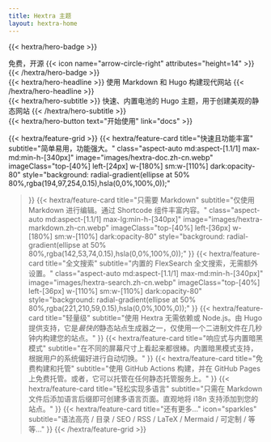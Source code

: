 ```yaml
---
title: Hextra 主题
layout: hextra-home
---
```


{{< hextra/hero-badge >}}
  <div class="w-2 h-2 rounded-full bg-primary-400"></div>
  <span>免费，开源</span>
  {{< icon name="arrow-circle-right" attributes="height=14" >}}
{{< /hextra/hero-badge >}}

<div class="mt-6 mb-6">
{{< hextra/hero-headline >}}
  使用 Markdown 和 Hugo 构建现代网站
{{< /hextra/hero-headline >}}
</div>

<div class="mb-12">
{{< hextra/hero-subtitle >}}
  快速、内置电池的 Hugo 主题，用于创建美观的静态网站
{{< /hextra/hero-subtitle >}}
</div>

<div class="mb-6">
{{< hextra/hero-button text="开始使用" link="docs" >}}
</div>

<div class="mt-6"></div>

{{< hextra/feature-grid >}}
  {{< hextra/feature-card
    title="快速且功能丰富"
    subtitle="简单易用，功能强大。"
    class="aspect-auto md:aspect-[1.1/1] max-md:min-h-[340px]"
    image="images/hextra-doc.zh-cn.webp"
    imageClass="top-[40%] left-[24px] w-[180%] sm:w-[110%] dark:opacity-80"
    style="background: radial-gradient(ellipse at 50% 80%,rgba(194,97,254,0.15),hsla(0,0%,100%,0));"
  >}}
  {{< hextra/feature-card
    title="只需要 Markdown"
    subtitle="仅使用 Markdown 进行编辑。通过 Shortcode 组件丰富内容。"
    class="aspect-auto md:aspect-[1.1/1] max-lg:min-h-[340px]"
    image="images/hextra-markdown.zh-cn.webp"
    imageClass="top-[40%] left-[36px] w-[180%] sm:w-[110%] dark:opacity-80"
    style="background: radial-gradient(ellipse at 50% 80%,rgba(142,53,74,0.15),hsla(0,0%,100%,0));"
  >}}
  {{< hextra/feature-card
    title="全文搜索"
    subtitle="内置的 FlexSearch 全文搜索，无需额外设置。"
    class="aspect-auto md:aspect-[1.1/1] max-md:min-h-[340px]"
    image="images/hextra-search.zh-cn.webp"
    imageClass="top-[40%] left-[36px] w-[110%] sm:w-[110%] dark:opacity-80"
    style="background: radial-gradient(ellipse at 50% 80%,rgba(221,210,59,0.15),hsla(0,0%,100%,0));"
  >}}
  {{< hextra/feature-card
    title="轻量级"
    subtitle="使用 Hextra 无需依赖或 Node.js。由 Hugo 提供支持，它是*最快的*静态站点生成器之一，仅使用一个二进制文件在几秒钟内构建您的站点。"
  >}}
  {{< hextra/feature-card
    title="响应式与内置暗黑模式"
    subtitle="在不同的屏幕尺寸上看起来都很棒。内置暗黑模式支持，根据用户的系统偏好进行自动切换。"
  >}}
  {{< hextra/feature-card
    title="免费构建和托管"
    subtitle="使用 GitHub Actions 构建，并在 GitHub Pages 上免费托管。或者，它可以托管在任何静态托管服务上。"
  >}}
  {{< hextra/feature-card
    title="轻松实现多语言"
    subtitle="只需在 Markdown 文件后添加语言后缀即可创建多语言页面。直观地将 i18n 支持添加到您的站点。"
  >}}
  {{< hextra/feature-card
    title="还有更多..."
    icon="sparkles"
    subtitle="语法高亮 / 目录 / SEO / RSS / LaTeX / Mermaid / 可定制 / 等等..."
  >}}
{{< /hextra/feature-grid >}}
